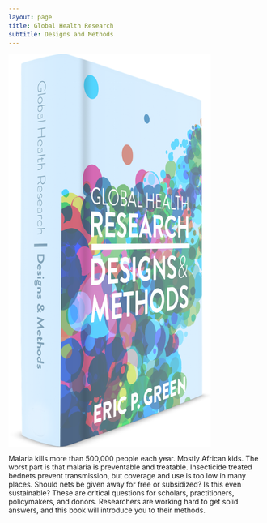 ```yaml
---
layout: page
title: Global Health Research
subtitle: Designs and Methods
---
```


<a href="http://www.designsandmethods.com/ebook/"><img align="center" src="/img/ghr-cover-web.png" width="400" height="776"></a>

Malaria kills more than 500,000 people each year. Mostly African kids. The worst part is that malaria is preventable and treatable. Insecticide treated bednets prevent transmission, but coverage and use is too low in many places. Should nets be given away for free or subsidized? Is this even sustainable? These are critical questions for scholars, practitioners, policymakers, and donors. Researchers are working hard to get solid answers, and this book will introduce you to their methods.
